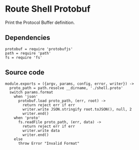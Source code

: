 
# Route Shell Protobuf

Print the Protocol Buffer definition.

## Dependencies

    protobuf = require 'protobufjs'
    path = require 'path'
    fs = require 'fs'

## Source code

    module.exports = ({argv, params, config, error, writer}) ->
      proto_path = path.resolve __dirname, './shell.proto'
      switch params.format
        when 'json'
          protobuf.load proto_path, (err, root) ->
            return reject err if err
            writer.write JSON.stringify root.toJSON(), null, 2
            writer.end()
        when 'proto'
          fs.readFile proto_path, (err, data) ->
            return reject err if err
            writer.write data
            writer.end()
        else
          throw Error "Invalid Format"
      
